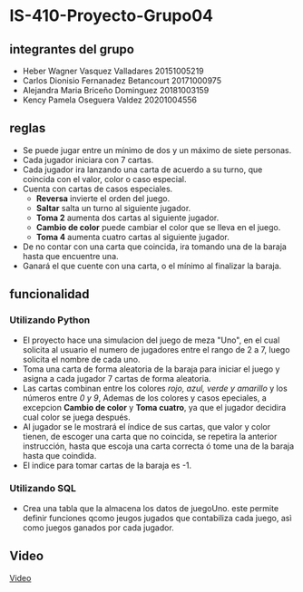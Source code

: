 # IS-410-Proyecto-Grupo04

## integrantes del grupo
* Heber Wagner Vasquez Valladares 20151005219
* Carlos Dionisio Fernanadez Betancourt 20171000975
* Alejandra Maria Briceño Dominguez 20181003159
* Kency Pamela Oseguera Valdez 20201004556

## reglas
* Se puede jugar entre un mínimo de dos y un máximo de siete personas.
* Cada jugador iniciara con 7 cartas.
* Cada jugador ira lanzando una carta de acuerdo a su turno, que coincida con el valor, color o caso especial.
* Cuenta con cartas de casos especiales.
   * **Reversa** invierte el orden del juego.
   * **Saltar** salta un turno al siguiente jugador.
   * **Toma 2** aumenta dos cartas al siguiente jugador.
   * **Cambio de color** puede cambiar el color que se lleva en el juego.
   * **Toma 4** aumenta cuatro cartas al siguiente jugador.
* De no contar con una carta que coincida, ira tomando una de la baraja hasta que encuentre una. 
* Ganará el que cuente con una carta, o el mínimo al finalizar la baraja.
  
## funcionalidad

### Utilizando Python
* El proyecto hace una simulacion del juego de meza "Uno", en el cual solicita al usuario el numero de jugadores entre 
  el rango de 2 a 7, luego solicita el nombre de cada uno.
* Toma una carta de forma aleatoria de la baraja para iniciar el juego y asigna a cada jugador 7 cartas de forma aleatoria.
* Las cartas  combinan entre los colores *rojo, azul, verde y amarillo* y los números entre *0 y 9*, Ademas de los colores
  y casos epeciales, a excepcion **Cambio de color** y **Toma cuatro**, ya que el jugador decidira cual color se juega después.
* Al jugador se le mostrará el índice de sus cartas, que valor y color tienen, de escoger una carta que no coincida, se repetira
  la anterior instrucción, hasta que escoja una carta correcta ó tome una de la baraja hasta que coindida.
* El indice para tomar cartas de la baraja es -1. 

### Utilizando SQL
* Crea una tabla que la almacena los datos de juegoUno.
 este permite definir funciones qcomo jeugos jugados que contabiliza cada juego, asì como juegos ganados por cada jugador.

## Video
[Video]([https://drive.google.com/drive/my-drive](https://drive.google.com/file/d/1czLrWHE1J01X8OI7XjoFLbAG2t4mISsY/view?usp=drive_link)https://drive.google.com/file/d/1czLrWHE1J01X8OI7XjoFLbAG2t4mISsY/view?usp=drive_link)

